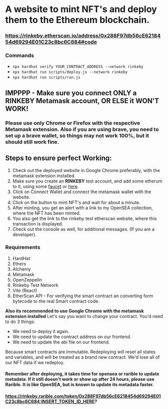 # A website to mint NFT's and deploy them to the Ethereum blockchain.

### https://rinkeby.etherscan.io/address/0x288F97db56cE6218454d69294E01C23c8bc6C684#code

### Commands

- `npx hardhat verify YOUR_CONTRACT_ADDRESS --network rinkeby`
- `npx hardhat run scripts/deploy.js --network rinkeby`
- `npx hardhat run scripts/run.js`

## IMPPPP - Make sure you connect ONLY a RINKEBY Metamask account, OR ELSE it WON'T WORK!

### Please use only Chrome or Firefox with the respective Metamask extension. Also if you are using brave, you need to set up a brave wallet, so things may not work 100%, but it should still work fine.

## Steps to ensure perfect Working:

1. Check out the deployed website in Google Chrome preferably, with the metamask extension installed.
2. Make sure you create an **RINKEBY** test account, and add some etherum to it, using some [faucet](https://faucet.rinkeby.io/) or [here](https://www.rinkebyfaucet.com/).
3. Click on Connect Wallet and connect the metamask wallet with the website.
4. Click on the button to mint NFT's and wait for about a minute.
5. After minting, you get an alert with a link to my OpenSEA collection, where the NFT has been minted.
6. You also get the link to the rinkeby test etherscan website, where this transaction is displayed.
7. Check out the console as well, for additional messages. (If you are a developer).

### Requirements

1. HardHat
2. Ethers
3. Alchemy
4. Metamask
5. OpenZeppelin
6. Rinkeby Test Network
7. Vite (React)
8. EtherScan API - For verifying the smart contract an converting form bytecode to the real Smart contract code.

**Also its recommended to use Google Chrome with the metamask extension installed**
Let's say you want to change your contract. You'd need to do 3 things:

- We need to deploy it again.
- We need to update the contract address on our frontend.
- We need to update the abi file on our frontend.

Because smart contracts are immutable. Redeploying will reset all states and variables, and will be treated as a brand new contract. We'd lose all of our NFT data if we redeploy.

#### Remember after deploying, it takes time for opensea or rarible to update metadata. If it still doesn't work or show up after 24 hours, please use Rarible. It is like OpenSEA, but is known to update its metadata faster.

#### https://rinkeby.rarible.com/token/0x288F97db56cE6218454d69294E01C23c8bc6C684:INSERT_TOKEN_ID_HERE?
